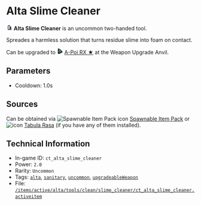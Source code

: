 # Alta Slime Cleaner

<img src="https://raw.githubusercontent.com/Ceterai/Enternia/main/items/active/alta/tools/clean/slime_cleaner/icon.png" alt="Alta Slime Cleaner icon" loading="lazy" height="16px" width="auto" /> **Alta Slime Cleaner** is an uncommon two-handed tool.

Spreades a harmless solution that turns residue slime into foam on contact.

Can be upgraded to <img src="https://raw.githubusercontent.com/Ceterai/Enternia/main/items/active/alta/tools/clean/slime_cleaner/icon_upg.png" alt="A-Poi RX ★ icon" loading="lazy" height="16px" width="auto" /> [A-Poi RX ★](https://ceterai.github.io/MyEnternia/Wiki/A-PoiRX) at the Weapon Upgrade Anvil.

## Parameters

- Cooldown: 1.0s

## Sources

Can be obtained via <img src="https://raw.githubusercontent.com/Silverfeelin/Starbound-SpawnableItemPack/master/interface/sip/iconSmall.png" alt="Spawnable Item Pack icon" width="18" height="14"/> [Spawnable Item Pack](https://steamcommunity.com/sharedfiles/filedetails/?id=733665104) or <img src="https://steamuserimages-a.akamaihd.net/ugc/263843960696222713/3EC9A7C005541F7D577EBCB8C5736B4EFC9973D6/" alt="icon" width="8" height="12"/> [Tabula Rasa](https://community.playstarbound.com/resources/the-tabula-rasa.3222/) (if you have any of them installed).

## Technical Information

- In-game ID: `ct_alta_slime_cleaner`
- Power: `2.0`
- Rarity: `Uncommon`
- Tags: [`alta`](https://ceterai.github.io/MyEnternia/Wiki/Tags/Alta), [`sanitary`](https://ceterai.github.io/MyEnternia/Wiki/Tags/Sanitary), [`uncommon`](https://ceterai.github.io/MyEnternia/Wiki/Tags/Uncommon), [`upgradeableWeapon`](https://ceterai.github.io/MyEnternia/Wiki/Tags/UpgradeableWeapon)
- File: [`/items/active/alta/tools/clean/slime_cleaner/ct_alta_slime_cleaner.activeitem`](https://github.com/Ceterai/Enternia/blob/main/items/active/alta/tools/clean/slime_cleaner/ct_alta_slime_cleaner.activeitem)
